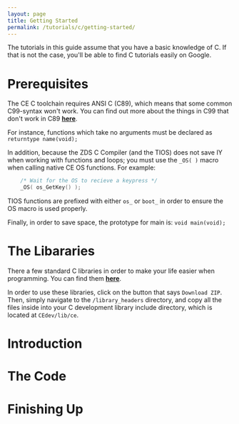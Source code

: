 ```yaml
---
layout: page
title: Getting Started
permalink: /tutorials/c/getting-started/
---
```


The tutorials in this guide assume that you have a basic knowledge of C. If that is not the case, you'll be able to find C tutorials easily on Google.

# Prerequisites

The CE C toolchain requires ANSI C (C89), which means that some common C99-syntax won't work. You can find out more about the things in C99 that don't work in C89 [**here**](https://en.wikipedia.org/wiki/C99#Design).

For instance, functions which take no arguments must be declared as
`returntype name(void);`

In addition, because the ZDS C Compiler (and the TIOS) does not save IY when working with functions and loops; you must use the `_OS( )` macro when calling native CE OS functions. For example:

```c
    /* Wait for the OS to recieve a keypress */
    _OS( os_GetKey() );
```

TIOS functions are prefixed with either `os_` or `boot_` in order to ensure the OS macro is used properly.

Finally, in order to save space, the prototype for main is: `void main(void);`

# The Libararies

There a few standard C libraries in order to make your life easier when programming. You can find them [**here**](https://github.com/CE-Programming/libraries).

In order to use these libraries, click on the button that says `Download ZIP`. Then, simply navigate to the `/library_headers` directory, and copy all the files inside into your C development library include directory, which is located at `CEdev/lib/ce`.

# Introduction

# The Code

# Finishing Up